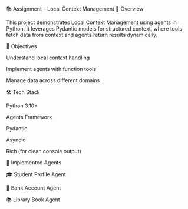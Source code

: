 📚 Assignment – Local Context Management
📝 Overview

This project demonstrates Local Context Management using agents in Python.
It leverages Pydantic models for structured context, where tools fetch data from context and agents return results dynamically.

🎯 Objectives

Understand local context handling

Implement agents with function tools

Manage data across different domains

🛠️ Tech Stack

Python 3.10+

Agents Framework

Pydantic

Asyncio

Rich (for clean console output)

🤖 Implemented Agents

🎓 Student Profile Agent

🏦 Bank Account Agent

📚 Library Book Agent
